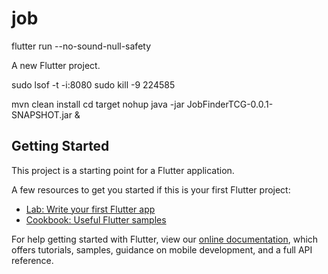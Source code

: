 # job


flutter run --no-sound-null-safety

A new Flutter project.

sudo lsof -t -i:8080
sudo kill -9 224585

mvn clean install
cd target
nohup java -jar JobFinderTCG-0.0.1-SNAPSHOT.jar &
## Getting Started

This project is a starting point for a Flutter application.

A few resources to get you started if this is your first Flutter project:

- [Lab: Write your first Flutter app](https://flutter.dev/docs/get-started/codelab)
- [Cookbook: Useful Flutter samples](https://flutter.dev/docs/cookbook)

For help getting started with Flutter, view our
[online documentation](https://flutter.dev/docs), which offers tutorials,
samples, guidance on mobile development, and a full API reference.
